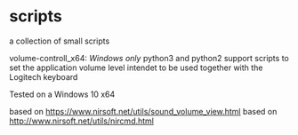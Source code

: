 # scripts
a collection of small scripts


volume-controll_x64:
*Windows only*
python3 and python2 support
scripts to set the application volume level
intendet to be used together with the Logitech keyboard 


Tested on a Windows 10 x64

based on https://www.nirsoft.net/utils/sound_volume_view.html
based on http://www.nirsoft.net/utils/nircmd.html

